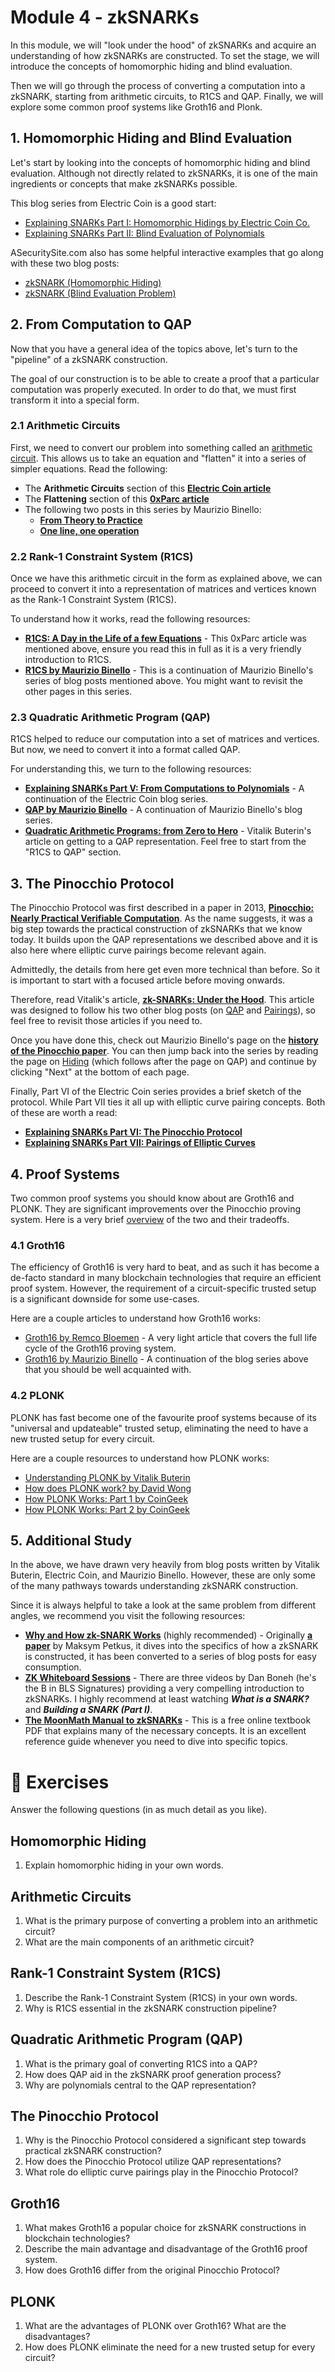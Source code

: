 # Module 4 - zkSNARKs

In this module, we will "look under the hood" of zkSNARKs and acquire an understanding of how zkSNARKs are constructed. To set the stage, we will introduce the concepts of homomorphic hiding and blind evaluation.

Then we will go through the process of converting a computation into a zkSNARK, starting from arithmetic circuits, to R1CS and QAP. Finally, we will explore some common proof systems like Groth16 and Plonk.

## 1. Homomorphic Hiding and Blind Evaluation

Let's start by looking into the concepts of homomorphic hiding and blind evaluation. Although not directly related to zkSNARKs, it is one of the main ingredients or concepts that make zkSNARKs possible.

This blog series from Electric Coin is a good start:

- [Explaining SNARKs Part I: Homomorphic Hidings by Electric Coin Co.](https://electriccoin.co/blog/snark-explain/)
- [Explaining SNARKs Part II: Blind Evaluation of Polynomials](https://electriccoin.co/blog/snark-explain2/)

ASecuritySite.com also has some helpful interactive examples that go along with these two blog posts:

- [zkSNARK (Homomorphic Hiding)](https://asecuritysite.com/zero/zksnark01)
- [zkSNARK (Blind Evaluation Problem)](https://asecuritysite.com/zero/zksnark02)

## 2. From Computation to QAP

Now that you have a general idea of the topics above, let's turn to the "pipeline" of a zkSNARK construction.

The goal of our construction is to be able to create a proof that a particular computation was properly executed. In order to do that, we must first transform it into a special form.

### 2.1 Arithmetic Circuits

First, we need to convert our problem into something called an [arithmetic circuit](https://en.wikipedia.org/wiki/Arithmetic_circuit_complexity). This allows us to take an equation and "flatten" it into a series of simpler equations. Read the following:

- The **Arithmetic Circuits** section of this [**Electric Coin article**](https://electriccoin.co/blog/snark-explain5/)
- The **Flattening** section of this [**0xParc article**](https://learn.0xparc.org/materials/circom/additional-learning-resources/R1CS%20Explainer#step-1-flattening)
- The following two posts in this series by Maurizio Binello:
    - [**From Theory to Practice**](https://www.zeroknowledgeblog.com/index.php/the-pinocchio-protocol/from-theory-to-practice)
    - [**One line, one operation**](https://www.zeroknowledgeblog.com/index.php/the-pinocchio-protocol/one-line-one-operation)

### 2.2 Rank-1 Constraint System (R1CS)

Once we have this arithmetic circuit in the form as explained above, we can proceed to convert it into a representation of matrices and vertices known as the Rank-1 Constraint System (R1CS).

To understand how it works, read the following resources:

- [**R1CS: A Day in the Life of a few Equations**](https://learn.0xparc.org/materials/circom/additional-learning-resources/r1cs%20explainer/) - This 0xParc article was mentioned above, ensure you read this in full as it is a very friendly introduction to R1CS.
- [**R1CS by Maurizio Binello**](https://www.zeroknowledgeblog.com/index.php/the-pinocchio-protocol/r1cs) - This is a continuation of Maurizio Binello's series of blog posts mentioned above. You might want to revisit the other pages in this series.

### 2.3 Quadratic Arithmetic Program (QAP)

R1CS helped to reduce our computation into a set of matrices and vertices. But now, we need to convert it into a format called QAP.

For understanding this, we turn to the following resources:

- [**Explaining SNARKs Part V: From Computations to Polynomials**](https://electriccoin.co/blog/snark-explain5/) - A continuation of the Electric Coin blog series.
- [**QAP by Maurizio Binello**](https://www.zeroknowledgeblog.com/index.php/the-pinocchio-protocol/qap) - A continuation of Maurizio Binello's blog series.
- [**Quadratic Arithmetic Programs: from Zero to Hero**](https://medium.com/@VitalikButerin/quadratic-arithmetic-programs-from-zero-to-hero-f6d558cea649) - Vitalik Buterin's article on getting to a QAP representation. Feel free to start from the "R1CS to QAP" section.

## 3. The Pinocchio Protocol

The Pinocchio Protocol was first described in a paper in 2013, [**Pinocchio: Nearly Practical Verifiable Computation**](https://eprint.iacr.org/2013/279). As the name suggests, it was a big step towards the practical construction of zkSNARKs that we know today. It builds upon the QAP representations we described above and it is also here where elliptic curve pairings become relevant again.

Admittedly, the details from here get even more technical than before. So it is important to start with a focused article before moving onwards.

Therefore, read Vitalik's article, [**zk-SNARKs: Under the Hood**](https://medium.com/@VitalikButerin/zk-snarks-under-the-hood-b33151a013f6). This article was designed to follow his two other blog posts (on [QAP](https://medium.com/@VitalikButerin/quadratic-arithmetic-programs-from-zero-to-hero-f6d558cea649) and [Pairings](https://medium.com/@VitalikButerin/exploring-elliptic-curve-pairings-c73c1864e627)), so feel free to revisit those articles if you need to.

Once you have done this, check out Maurizio Binello's page on the [**history of the Pinocchio paper**](https://www.zeroknowledgeblog.com/index.php/the-pinocchio-protocol). You can then jump back into the series by reading the page on [Hiding](https://www.zeroknowledgeblog.com/index.php/the-pinocchio-protocol/hiding) (which follows after the page on QAP) and continue by clicking "Next" at the bottom of each page.

Finally, Part VI of the Electric Coin series provides a brief sketch of the protocol. While Part VII ties it all up with elliptic curve pairing concepts. Both of these are worth a read:

- [**Explaining SNARKs Part VI: The Pinocchio Protocol**](https://electriccoin.co/blog/snark-explain6/)
- [**Explaining SNARKs Part VII: Pairings of Elliptic Curves**](https://electriccoin.co/blog/snark-explain7/)

## 4. Proof Systems

Two common proof systems you should know about are Groth16 and PLONK. They are significant improvements over the Pinocchio proving system. Here is a very brief [overview](https://docs.gnark.consensys.net/Concepts/schemes_curves) of the two and their tradeoffs.

### 4.1 Groth16

The efficiency of Groth16 is very hard to beat, and as such it has become a de-facto standard in many blockchain technologies that require an efficient proof system. However, the requirement of a circuit-specific trusted setup is a significant downside for some use-cases.

Here are a couple articles to understand how Groth16 works:

- [Groth16 by Remco Bloemen](https://xn--2-umb.com/22/groth16/) - A very light article that covers the full life cycle of the Groth16 proving system.
- [Groth16 by Maurizio Binello](http://www.zeroknowledgeblog.com/index.php/groth16) - A continuation of the blog series above that you should be well acquainted with.

### 4.2 PLONK

PLONK has fast become one of the favourite proof systems because of its "universal and updateable" trusted setup, eliminating the need to have a new trusted setup for every circuit.

Here are a couple resources to understand how PLONK works:

- [Understanding PLONK by Vitalik Buterin](https://vitalik.eth.limo/general/2019/09/22/plonk.html)
- [How does PLONK work? by David Wong](https://cryptologie.net/article/529/how-does-plonk-work-part-1-whats-plonk/)
- [How PLONK Works: Part 1 by CoinGeek](https://coingeek.com/how-plonk-works-part-1/)
- [How PLONK Works: Part 2 by CoinGeek](https://coingeek.com/how-plonk-works-part-2/)

## 5. Additional Study

In the above, we have drawn very heavily from blog posts written by Vitalik Buterin, Electric Coin, and Maurizio Binello. However, these are only some of the many pathways towards understanding zkSNARK construction.

Since it is always helpful to take a look at the same problem from different angles, we recommend you visit the following resources:

- [**Why and How zk-SNARK Works**](https://medium.com/@imolfar/why-and-how-zk-snark-works-1-introduction-the-medium-of-a-proof-d946e931160) (highly recommended) - Originally [**a paper**](https://arxiv.org/abs/1906.07221) by Maksym Petkus, it dives into the specifics of how a zkSNARK is constructed, it has been converted to a series of blog posts for easy consumption.
- [**ZK Whiteboard Sessions**](https://zkhack.dev/whiteboard/) - There are three videos by Dan Boneh (he's the B in BLS Signatures) providing a very compelling introduction to zkSNARKs. I highly recommend at least watching ***What is a SNARK?*** and ***Building a SNARK (Part I)***.
- [**The MoonMath Manual to zkSNARKs**](https://leastauthority.com/community-matters/moonmath-manual/) - This is a free online textbook PDF that explains many of the necessary concepts. It is an excellent reference guide whenever you need to dive into specific topics.

# 💪 Exercises

Answer the following questions (in as much detail as you like).

## Homomorphic Hiding

1. Explain homomorphic hiding in your own words.

## Arithmetic Circuits

1. What is the primary purpose of converting a problem into an arithmetic circuit?
2. What are the main components of an arithmetic circuit?

## Rank-1 Constraint System (R1CS)

1. Describe the Rank-1 Constraint System (R1CS) in your own words.
2. Why is R1CS essential in the zkSNARK construction pipeline?

## Quadratic Arithmetic Program (QAP)

1. What is the primary goal of converting R1CS into a QAP?
2. How does QAP aid in the zkSNARK proof generation process?
3. Why are polynomials central to the QAP representation?

## The Pinocchio Protocol

1. Why is the Pinocchio Protocol considered a significant step towards practical zkSNARK construction?
2. How does the Pinocchio Protocol utilize QAP representations?
3. What role do elliptic curve pairings play in the Pinocchio Protocol?

## Groth16

1. What makes Groth16 a popular choice for zkSNARK constructions in blockchain technologies?
2. Describe the main advantage and disadvantage of the Groth16 proof system.
3. How does Groth16 differ from the original Pinocchio Protocol?

## PLONK

1. What are the advantages of PLONK over Groth16? What are the disadvantages?
2. How does PLONK eliminate the need for a new trusted setup for every circuit?